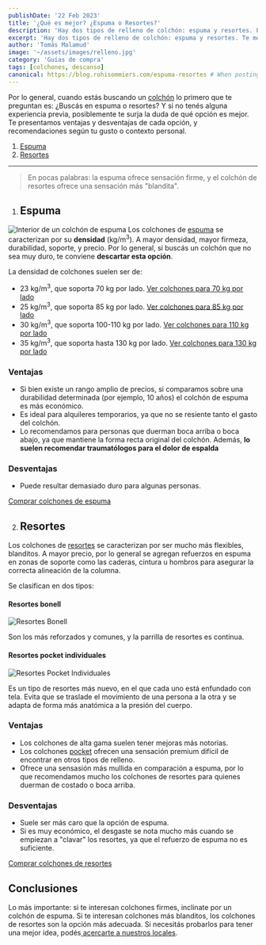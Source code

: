 ```yaml
---
publishDate: '22 Feb 2023'
title: '¿Qué es mejor? ¿Espuma o Resortes?'
description: 'Hay dos tipos de relleno de colchón: espuma y resortes. Entrá a ver más información para saber qué elegir.'
excerpt: 'Hay dos tipos de relleno de colchón: espuma y resortes. Te mostramos las ventajas y desventajas que necesitás saber de cada tipo de relleno.'
author: 'Tomás Malamud'
image: '~/assets/images/relleno.jpg'
category: 'Guías de compra'
tags: [colchones, descanso]
canonical: https://blog.rohisommiers.com/espuma-resortes # When posting content to multiple platforms at the same time (such as this website and Medium) and want to specify the ultimate authority. Remove it to automatically generate canonical
---
```


Por lo general, cuando estás buscando un [colchón](https://www.rohisommiers.com/) lo primero que te preguntan es: ¿Buscás en espuma o resortes? Y si no tenés alguna experiencia previa, posiblemente te surja la duda de qué opción es mejor. Te presentamos ventajas y desventajas de cada opción, y recomendaciones según tu gusto o contexto personal.

1. [Espuma](#Espuma)
2. [Resortes](#Resortes)

---

> En pocas palabras: la espuma ofrece sensación firme, y el colchón de resortes ofrece una sensación más "blandita".

1. ## Espuma
![Interior de un colchón de espuma](/assets/espuma.jpg)
Los colchones de [espuma](https://www.rohisommiers.com/colchones/?mpage=2&Tipo%20De%20Relleno=Espuma) se caracterizan por su **densidad** (kg/m<sup>3</sup>). A mayor densidad, mayor firmeza, durabilidad, soporte, y precio. Por lo general, si buscás un colchón que no sea muy duro, te conviene **descartar esta opción**.

La densidad de colchones suelen ser de:
- 23 kg/m<sup>3</sup>, que soporta 70 kg por lado. [Ver colchones para 70 kg por lado](https://www.rohisommiers.com/search/?q=familiar)
- 25 kg/m<sup>3</sup>, que soporta 85 kg por lado. [Ver colchones para 85 kg por lado](https://www.rohisommiers.com/search/?q=super)
- 30 kg/m<sup>3</sup>, que soporta 100-110 kg por lado. [Ver colchones para 110 kg por lado](https://www.rohisommiers.com/search/?q=alta+densidad)
- 35 kg/m<sup>3</sup>, que soporta hasta 130 kg por lado. [Ver colchones para 130 kg por lado](https://www.rohisommiers.com/search/?q=paris)

### Ventajas
- Si bien existe un rango amplio de precios, si comparamos sobre una durabilidad determinada (por ejemplo, 10 años) el colchón de espuma es más económico. 
- Es ideal para alquileres temporarios, ya que no se resiente tanto el gasto del colchón. 
- Lo recomendamos para personas que duerman boca arriba o boca abajo, ya que mantiene la forma recta original del colchón. Además, **lo suelen recomendar traumatólogos para el dolor de espalda**

### Desventajas
- Puede resultar demasiado duro para algunas personas.

[Comprar colchones de espuma](https://www.rohisommiers.com/colchones/?mpage=2&Tipo%20De%20Relleno=Espuma)

2. ## Resortes

Los colchones de [resortes](https://www.rohisommiers.com/colchones/?mpage=2&Tipo%20De%20Relleno=Resortes) se caracterizan por ser mucho más flexibles, blanditos. A mayor precio, por lo general se agregan refuerzos en espuma en zonas de soporte como las caderas, cintura u hombros para asegurar la correcta alineación de la columna.

Se clasifican en dos tipos:

#### Resortes bonell
![Resortes Bonell](assets/Bonnell-Springs.jpg)

Son los más reforzados y comunes, y la parrilla de resortes es continua. 

#### Resortes pocket individuales
![Resortes Pocket Individuales](assets/pocket.png)

Es un tipo de resortes más nuevo, en el que cada uno está enfundado con tela. Evita que se traslade el movimiento de una persona a la otra y se adapta de forma más anatómica a la presión del cuerpo.

### Ventajas 
- Los colchones de alta gama suelen tener mejoras más notorias.
- Los colchones [pocket](https://www.rohisommiers.com/search/?q=pocket) ofrecen una sensación premium difícil de encontrar en otros tipos de relleno.
- Ofrece una sensasión más mullida en comparación a espuma, por lo que recomendamos mucho los colchones de resortes para quienes duerman de costado o boca arriba.

### Desventajas
- Suele ser más caro que la opción de espuma.
- Si es muy económico, el desgaste se nota mucho más cuando se empiezan a "clavar" los resortes, ya que el refuerzo de espuma no es suficiente.

[Comprar colchones de resortes](https://www.rohisommiers.com/colchones/?mpage=2&Tipo%20De%20Relleno=Resortes)

## Conclusiones

Lo más importante: si te interesan colchones firmes, inclinate por un colchón de espuma. Si te interesan colchones más blanditos, los colchones de resortes son la opción más adecuada. Si necesitás probarlos para tener una mejor idea, podés[ acercarte a nuestros locales](https://www.rohisommiers.com/sucursales/).
